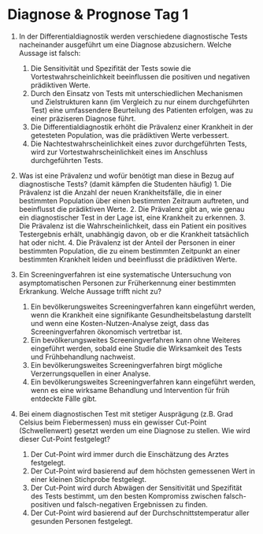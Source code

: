 # Diagnose & Prognose Tag 1

1)	In der Differentialdiagnostik werden verschiedene diagnostische Tests nacheinander ausgeführt um eine Diagnose abzusichern. Welche Aussage ist falsch:
    1.	Die Sensitivität und Spezifität der Tests sowie die Vortestwahrscheinlichkeit beeinflussen die positiven und negativen prädiktiven Werte.
    2.	Durch den Einsatz von Tests mit unterschiedlichen Mechanismen und Zielstrukturen kann (im Vergleich zu nur einem durchgeführten Test) eine umfassendere Beurteilung des Patienten erfolgen, was zu einer präziseren Diagnose führt.
    3.	Die Differentialdiagnostik erhöht die Prävalenz einer Krankheit in der getesteten Population, was die prädiktiven Werte verbessert.
    4.	Die Nachtestwahrscheinlichkeit eines zuvor durchgeführten Tests, wird zur Vortestwahrscheinlichkeit eines im Anschluss durchgeführten Tests. 


2)	Was ist eine Prävalenz und wofür benötigt man diese in Bezug auf diagnostische Tests? (damit kämpfen die Studenten häufig)
        1.	Die Prävalenz ist die Anzahl der neuen Krankheitsfälle, die in einer bestimmten Population über einen bestimmten Zeitraum auftreten, und beeinflusst die prädiktiven Werte.
       2.	Die Prävalenz gibt an, wie genau ein diagnostischer Test in der Lage ist, eine Krankheit zu erkennen.
       3.	 Die Prävalenz ist die Wahrscheinlichkeit, dass ein Patient ein positives Testergebnis erhält, unabhängig davon, ob er die Krankheit tatsächlich hat oder nicht.
       4.	Die Prävalenz ist der Anteil der Personen in einer bestimmten Population, die zu einem bestimmten Zeitpunkt an einer bestimmten Krankheit leiden und beeinflusst die prädiktiven Werte.

4)	Ein Screeningverfahren ist eine systematische Untersuchung von asymptomatischen Personen zur Früherkennung einer bestimmten Erkrankung. Welche Aussage trifft nicht zu?
       1.	Ein bevölkerungsweites Screeningverfahren kann eingeführt werden, wenn die Krankheit eine signifikante Gesundheitsbelastung darstellt und wenn eine Kosten-Nutzen-Analyse zeigt, dass das Screeningverfahren ökonomisch vertretbar ist.
       2.	Ein bevölkerungsweites Screeningverfahren kann ohne Weiteres eingeführt werden, sobald eine Studie die Wirksamkeit des Tests und Frühbehandlung nachweist.
       3.	Ein bevölkerungsweites Screeningverfahren birgt mögliche Verzerrungsquellen in einer Analyse. 
       4.	Ein bevölkerungsweites Screeningverfahren kann eingeführt werden, wenn es eine wirksame Behandlung und Intervention für früh entdeckte Fälle gibt.

4)	Bei einem diagnostischen Test mit stetiger Ausprägung (z.B. Grad Celsius beim Fiebermessen) muss ein gewisser Cut-Point (Schwellenwert) gesetzt werden um eine Diagnose zu stellen. Wie wird dieser Cut-Point festgelegt?
       1.	Der Cut-Point wird immer durch die Einschätzung des Arztes festgelegt.
       2.	Der Cut-Point wird basierend auf dem höchsten gemessenen Wert in einer kleinen Stichprobe festgelegt.
       3.	Der Cut-Point wird durch Abwägen der Sensitivität und Spezifität des Tests bestimmt, um den besten Kompromiss zwischen falsch-positiven und falsch-negativen Ergebnissen zu finden.
       4.	Der Cut-Point wird basierend auf der Durchschnittstemperatur aller gesunden Personen festgelegt.


